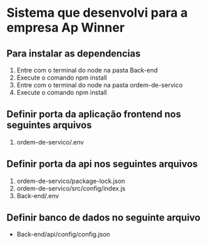 # Sistema que desenvolvi para a empresa Ap Winner

## Para instalar as dependencias
1. Entre com o terminal do node na pasta Back-end
2. Execute o comando npm install
3. Entre com o terminal do node na pasta ordem-de-servico
4. Execute o comando npm install

## Definir porta da aplicação frontend nos seguintes arquivos
1. ordem-de-servico/.env

## Definir porta da api nos seguintes arquivos
1. ordem-de-servico/package-lock.json
2. ordem-de-servico/src/config/index.js
3. Back-end/.env

## Definir banco de dados no seguinte arquivo
- Back-end/api/config/config.json